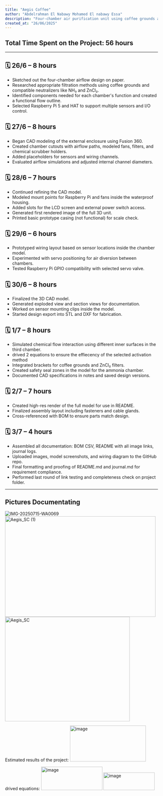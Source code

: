 ```yaml
---
title: "Aegis Coffee"
author: "Abdelrahman El Nabawy Mohamed El nabawy Essa"
description: "Four-chamber air purification unit using coffee grounds and real-time sensors to combat urban air pollution."
created_at: "26/06/2025"
---
```


## Total Time Spent on the Project: **56 hours**

---

## 🗓 26/6 – 8 hours  
- Sketched out the four-chamber airflow design on paper.  
- Researched appropriate filtration methods using coffee grounds and compatible neutralizers like NH₃ and ZnCl₂.  
- Identified components needed for each chamber's function and created a functional flow outline.  
- Selected Raspberry Pi 5 and HAT to support multiple sensors and I/O control.

## 🗓 27/6 – 8 hours  
- Began CAD modeling of the external enclosure using Fusion 360.  
- Created chamber cutouts with airflow paths, modeled fans, filters, and chemical scrubber holders.  
- Added placeholders for sensors and wiring channels.  
- Evaluated airflow simulations and adjusted internal channel diameters.

## 🗓 28/6 – 7 hours  
- Continued refining the CAD model.  
- Modeled mount points for Raspberry Pi and fans inside the waterproof housing.  
- Added slots for the LCD screen and external power switch access.  
- Generated first rendered image of the full 3D unit.  
- Printed basic prototype casing (not functional) for scale check.

## 🗓 29/6 – 6 hours  
- Prototyped wiring layout based on sensor locations inside the chamber model.  
- Experimented with servo positioning for air diversion between chambers.  
- Tested Raspberry Pi GPIO compatibility with selected servo valve.

## 🗓 30/6 – 8 hours  
- Finalized the 3D CAD model.  
- Generated exploded view and section views for documentation.  
- Worked on sensor mounting clips inside the model.  
- Started design export into STL and DXF for fabrication.

## 🗓 1/7 – 8 hours  
- Simulated chemical flow interaction using different inner surfaces in the third chamber.
- drived 2 equations to ensure the effiecency of the selected activation method
- Integrated brackets for coffee grounds and ZnCl₂ filters.  
- Created safety seal zones in the model for the ammonia chamber.  
- Documented CAD specifications in notes and saved design versions.

## 🗓 2/7 – 7 hours  
- Created high-res render of the full model for use in README.  
- Finalized assembly layout including fasteners and cable glands.  
- Cross-referenced with BOM to ensure parts match design.

## 🗓 3/7 – 4 hours  
- Assembled all documentation: BOM CSV, README with all image links, journal logs. 
- Uploaded images, model screenshots, and wiring diagram to the GitHub repo.  
- Final formatting and proofing of README.md and journal.md for requirement compliance.  
- Performed last round of link testing and completeness check on project folder.

---

##  Pictures Documentating

![IMG-20250715-WA0069](https://github.com/user-attachments/assets/eaa4ae09-3925-4c99-942b-1ccf35015177)
<img width="496" height="330" alt="Aegis_SC (1)" src="https://github.com/user-attachments/assets/ef9eadab-762e-4900-b1c3-6e378450600c" />
<img width="411" height="343" alt="Aegis_SC" src="https://github.com/user-attachments/assets/0908067a-cf6b-4a80-9dc8-595c39d0903e" />

Estimated results of the project:
<img width="250" height="118" alt="image" src="https://github.com/user-attachments/assets/fca738cf-9325-492b-beca-efd66e5ac718" />

drived equations:
<img width="202" height="77" alt="image" src="https://github.com/user-attachments/assets/fb5d9718-93ff-45f6-b741-8829c7d9e3af" />
<img width="169" height="58" alt="image" src="https://github.com/user-attachments/assets/1ca88970-fa49-4b7b-8591-298b06b47eb0" />

